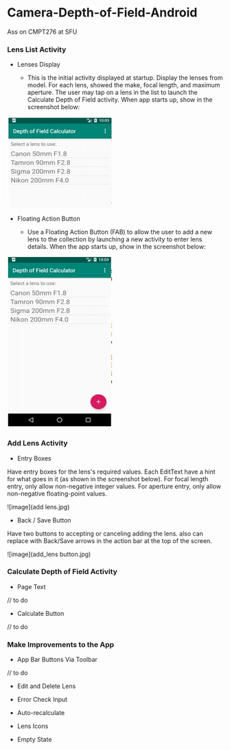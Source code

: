 # Camera-Depth-of-Field-Android
Ass on CMPT276 at SFU

### Lens List Activity

- Lenses Display

  - This is the initial activity displayed at startup. Display the lenses from model. For each lens, showed the make, focal length, and maximum aperture. The user may tap on a lens in the list to launch the Calculate Depth of Field activity. When app starts up, show in the screenshot below:

![image](LenList.jpg)

- Floating Action Button

  - Use a Floating Action Button (FAB) to allow the user to add a new lens to the collection by launching a new activity to enter lens details. When the app starts up, show in the screenshot below:

![image](botton.jpg)

### Add Lens Activity

- Entry Boxes

Have entry boxes for the lens's required values. Each EditText have a hint for what goes in it (as shown in the screenshot below). For focal length entry, only allow non-negative integer values. For aperture entry, only allow non-negative floating-point values.

![image](add lens.jpg)

- Back / Save Button

Have two buttons to accepting or canceling adding the lens. also can replace with Back/Save arrows in the action bar at the top of the screen. 

![image](add_lens button.jpg)

### Calculate Depth of Field Activity

- Page Text

// to do

- Calculate Button

// to do

### Make Improvements to the App

- App Bar Buttons Via Toolbar

// to do

- Edit and Delete Lens
  
- Error Check Input

- Auto-recalculate

- Lens Icons

- Empty State

